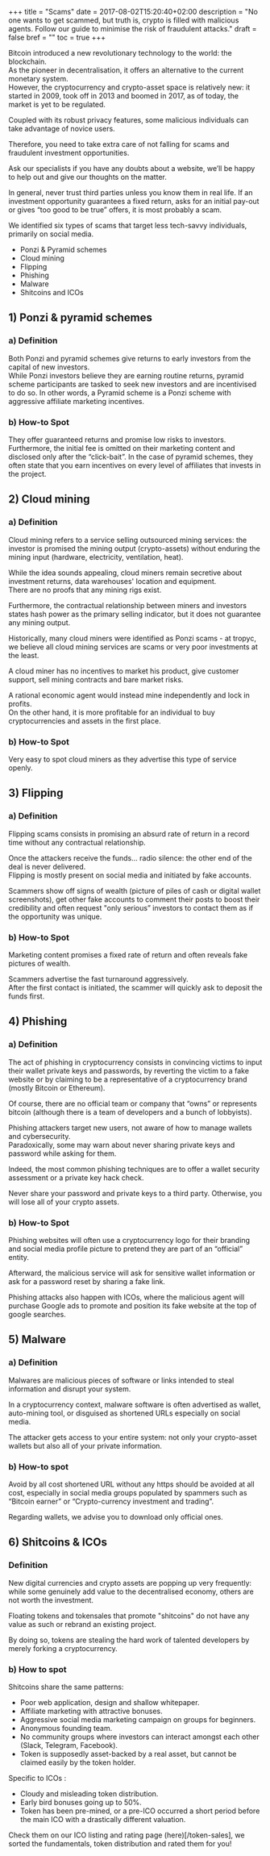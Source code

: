 +++
title = "Scams"
date = 2017-08-02T15:20:40+02:00
description = "No one wants to get scammed, but truth is, crypto is filled with malicious agents. Follow our guide to minimise the risk of fraudulent attacks."
draft = false
bref = ""
toc = true
+++



Bitcoin introduced a new revolutionary technology to the world: the blockchain.  
As the pioneer in decentralisation, it offers an alternative to the current monetary system.  
However, the cryptocurrency and crypto-asset space is relatively new: it started in 2009, took off in 2013 and boomed in 2017, as of today, the market is yet to be regulated. 

Coupled with its robust privacy features, some malicious individuals can take advantage of novice users.

Therefore, you need to take extra care of not falling for scams and fraudulent investment opportunities. 

Ask our specialists if you have any doubts about a website, we’ll be happy to help out and give our thoughts on the matter.

In general, never trust third parties unless you know them in real life. If an investment opportunity guarantees a fixed return, asks for an initial pay-out or gives “too good to be true” offers, it is most probably a scam.

We identified six types of scams that target less tech-savvy individuals, primarily on social media.

*   Ponzi & Pyramid schemes
*   Cloud mining
*   Flipping
*   Phishing
*   Malware
*   Shitcoins and ICOs


## 1) Ponzi & pyramid schemes

### a) Definition

Both Ponzi and pyramid schemes give returns to early investors from the capital of new investors.  
While Ponzi investors believe they are earning routine returns, pyramid scheme participants are tasked to seek new investors and are incentivised to do so.
In other words, a Pyramid scheme is a Ponzi scheme with aggressive affiliate marketing incentives.
 
### b) How-to Spot

They offer guaranteed returns and promise low risks to investors.  
Furthermore, the initial fee is omitted on their marketing content and disclosed only after the “click-bait”.
In the case of pyramid schemes, they often state that you earn incentives on every level of affiliates that invests in the project.


## 2) Cloud mining

### a) Definition

Cloud mining refers to a service selling outsourced mining services: the investor is promised the mining output (crypto-assets) without enduring the mining input (hardware, electricity, ventilation, heat). 

While the idea sounds appealing, cloud miners remain secretive about investment returns, data warehouses' location and equipment.  
There are no proofs that any mining rigs exist.

Furthermore, the contractual relationship between miners and investors states hash power as the primary selling indicator, but it does not guarantee any mining output. 

Historically, many cloud miners were identified as Ponzi scams - at tropyc, we believe all cloud mining services are scams or very poor investments at the least.

A cloud miner has no incentives to market his product, give customer support, sell mining contracts and bare market risks.  

A rational economic agent would instead mine independently and lock in profits.  
On the other hand, it is more profitable for an individual to buy cryptocurrencies and assets in the first place.

### b) How-to Spot

Very easy to spot cloud miners as they advertise this type of service openly.


## 3) Flipping 

### a) Definition

Flipping scams consists in promising an absurd rate of return in a record time without any contractual relationship.  

Once the attackers receive the funds... radio silence: the other end of the deal is never delivered.  
Flipping is mostly present on social media and initiated by fake accounts. 

Scammers show off signs of wealth (picture of piles of cash or digital wallet screenshots), get other fake accounts to comment their posts to boost their credibility and often request "only serious” investors to contact them as if the opportunity was unique.

### b) How-to Spot

Marketing content promises a fixed rate of return and often reveals fake pictures of wealth. 

Scammers advertise the fast turnaround aggressively.  
After the first contact is initiated, the scammer will quickly ask to deposit the funds first.


## 4) Phishing

### a) Definition

The act of phishing in cryptocurrency consists in convincing victims to input their wallet private keys and passwords, by reverting the victim to a fake website or by claiming to be a representative of a cryptocurrency brand (mostly Bitcoin or Ethereum).

Of course, there are no official team or company that “owns” or represents bitcoin (although there is a team of developers and a bunch of lobbyists).

Phishing attackers target new users, not aware of how to manage wallets and cybersecurity.  
Paradoxically, some may warn about never sharing private keys and password while asking for them.  

Indeed, the most common phishing techniques are to offer a wallet security assessment or a private key hack check.

Never share your password and private keys to a third party. Otherwise, you will lose all of your crypto assets.


### b) How-to Spot

Phishing websites will often use a cryptocurrency logo for their branding and social media profile picture to pretend they are part of an “official” entity. 

Afterward, the malicious service will ask for sensitive wallet information or ask for a password reset by sharing a fake link.

Phishing attacks also happen with ICOs, where the malicious agent will purchase Google ads to promote and position its fake website at the top of google searches.


## 5) Malware 

### a) Definition

Malwares are malicious pieces of software or links intended to steal information and disrupt your system. 

In a cryptocurrency context, malware software is often advertised as wallet, auto-mining tool, or disguised as shortened URLs especially on social media. 

The attacker gets access to your entire system: not only your crypto-asset wallets but also all of your private information.


### b) How-to spot

Avoid by all cost shortened URL without any https should be avoided at all cost, especially in social media groups populated by spammers such as “Bitcoin earner” or “Crypto-currency investment and trading”.

Regarding wallets, we advise you to download only official ones.

## 6) Shitcoins & ICOs

### Definition

New digital currencies and crypto assets are popping up very frequently: while some genuinely add value to the decentralised economy, others are not worth the investment. 

Floating tokens and tokensales that promote "shitcoins" do not have any value as such or rebrand an existing project.

By doing so, tokens are stealing the hard work of talented developers by merely forking a cryptocurrency.

### b) How to spot

 Shitcoins share the same patterns: 

* Poor web application, design and shallow whitepaper.
* Affiliate marketing with attractive bonuses.
* Aggressive social media marketing campaign on groups for beginners.
* Anonymous founding team.
* No community groups where investors can interact amongst each other (Slack, Telegram, Facebook).
* Token is supposedly asset-backed by a real asset, but cannot be claimed easily by the token holder.

Specific to ICOs :

* Cloudy and misleading token distribution.
* Early bird bonuses going up to 50%.
* Token has been pre-mined, or a pre-ICO occurred a short period before the main ICO with a drastically different valuation.


Check them on our ICO listing and rating page (here)[/token-sales], we sorted the fundamentals, token distribution and rated them for you!
